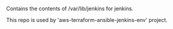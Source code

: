 Contains the contents of /var/lib/jenkins for jenkins.

This repo is used by 'aws-terraform-ansible-jenkins-env' project.
